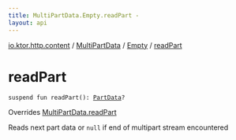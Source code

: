 ```yaml
---
title: MultiPartData.Empty.readPart - 
layout: api
---
```


<div class='api-docs-breadcrumbs'><a href="../../index.html">io.ktor.http.content</a> / <a href="../index.html">MultiPartData</a> / <a href="index.html">Empty</a> / <a href="./read-part.html">readPart</a></div>

# readPart

<div class="signature"><code><span class="keyword">suspend</span> <span class="keyword">fun </span><span class="identifier">readPart</span><span class="symbol">(</span><span class="symbol">)</span><span class="symbol">: </span><a href="../../-part-data/index.html"><span class="identifier">PartData</span></a><span class="symbol">?</span></code></div>

Overrides <a href="../read-part.html">MultiPartData.readPart</a>

Reads next part data or <code>null</code> if end of multipart stream encountered

